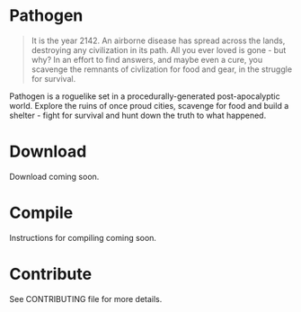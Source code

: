 # Pathogen

> It is the year 2142. An airborne disease has spread across the lands, destroying any civilization in its path. All you ever loved is gone - but why? In an effort to find answers, and maybe even a cure, you scavenge the remnants of civlization for food and gear, in the struggle for survival.

Pathogen is a roguelike set in a procedurally-generated post-apocalyptic world. Explore the ruins of once proud cities, scavenge for food and build a shelter - fight for survival and hunt down the truth to what happened.

# Download

Download coming soon.

# Compile

Instructions for compiling coming soon.

# Contribute

See CONTRIBUTING file for more details.
